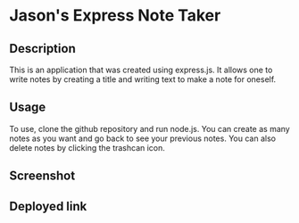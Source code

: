 # Jason's Express Note Taker

## Description
This is an application that was created using express.js. It allows one to write notes by creating a title
and writing text to make a note for oneself. 

## Usage
To use, clone the github repository and run node.js. You can create as many notes as you want and go back to see
your previous notes. You can also delete notes by clicking the trashcan icon.

## Screenshot

## Deployed link